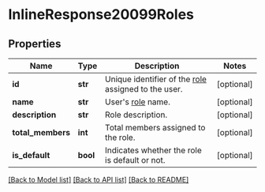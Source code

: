 # InlineResponse20099Roles

## Properties
Name | Type | Description | Notes
------------ | ------------- | ------------- | -------------
**id** | **str** | Unique identifier of the [role](https://support.zoom.us/hc/en-us/articles/360042099012-Using-Zoom-Phone-role-management) assigned to the user. | [optional] 
**name** | **str** | User&#x27;s [role](https://support.zoom.us/hc/en-us/articles/115001078646-Role-Based-Access-Control) name. | [optional] 
**description** | **str** | Role description. | [optional] 
**total_members** | **int** | Total members assigned to the role. | [optional] 
**is_default** | **bool** | Indicates whether the role is default or not. | [optional] 

[[Back to Model list]](../README.md#documentation-for-models) [[Back to API list]](../README.md#documentation-for-api-endpoints) [[Back to README]](../README.md)

